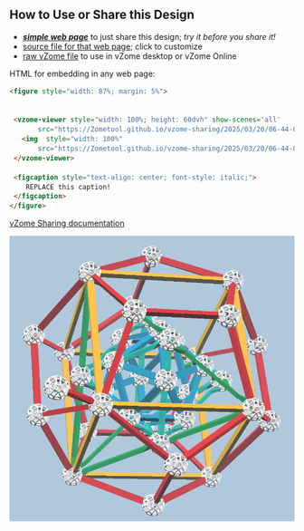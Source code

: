 
## How to Use or Share this Design

 - [***simple web page***](<https://Zometool.github.io/vzome-sharing/2025/03/20/06-44-08-528Z-PRJ-KPK-Keplers-Obsession/>) to just share this design; *try it before you share it!*
 - [source file for that web page](<https://github.com/Zometool/vzome-sharing/edit/main/2025/03/20/06-44-08-528Z-PRJ-KPK-Keplers-Obsession/index.md>); click to customize
 - [raw vZome file](<https://raw.githubusercontent.com/Zometool/vzome-sharing/main/2025/03/20/06-44-08-528Z-PRJ-KPK-Keplers-Obsession/PRJ-KPK-Keplers-Obsession.vZome>) to use in vZome desktop or vZome Online
 
 HTML for embedding in any web page:
 ```html
<figure style="width: 87%; margin: 5%">
  
  
  <vzome-viewer style="width: 100%; height: 60dvh" show-scenes='all'
        src="https://Zometool.github.io/vzome-sharing/2025/03/20/06-44-08-528Z-PRJ-KPK-Keplers-Obsession/PRJ-KPK-Keplers-Obsession.vZome" >
    <img  style="width: 100%"
        src="https://Zometool.github.io/vzome-sharing/2025/03/20/06-44-08-528Z-PRJ-KPK-Keplers-Obsession/PRJ-KPK-Keplers-Obsession.png" >
  </vzome-viewer>

  <figcaption style="text-align: center; font-style: italic;">
     REPLACE this caption!
  </figcaption>
</figure>

 ```

[vZome Sharing documentation](https://vzome.github.io/vzome/sharing.html#how-it-works)

![Image](<PRJ-KPK-Keplers-Obsession.png>)

